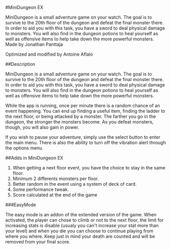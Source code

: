 #MiniDungeon EX

MiniDungeon is a small adventure game on your watch. The goal is to survive to the 20th floor of the dungeon and defeat the final monster there. In order to aid you with this task, you have a sword to deal physical damage to monsters. You will also find in the dungeon potions to heal yourself as well as offensive items to help take down the more powerful monsters.
Made by Jonathan Panttaja

Optimized and modified by Antoine Aflalo

##Description

MiniDungeon is a small adventure game on your watch. The goal is to survive to the 20th floor of the dungeon and defeat the final monster there. In order to aid you with this task, you have a sword to deal physical damage to monsters. You will also find in the dungeon potions to heal yourself as well as offensive items to help take down the more powerful monsters.

While the app is running, once per minute there is a random chance of an event happening. You can end up finding a useful item, finding the ladder to the next floor, or being attacked by a monster. The farther you go in the dungeon, the stronger the monsters become. As you defeat monsters, though, you will also gain in power. 

If you wish to pause your adventure, simply use the select button to enter the main menu. There is also the ability to turn off the vibration alert through the options menu. 

##Adds in MiniDungeon EX

1. When getting a next floor event, you have the choice to stay in the same floor.
2. Minimum 2 differents monsters per floor.
3. Better random in the event using a system of deck of card.
4. Some performance tweak.
5. Score calculated at the end of the game

###EasyMode

The easy mode is an addon of the extended version of the game. When activated, the player can chose to climb or not to the next floor, the limit for increasing stats is disable (usualy you can't increase your stat more than your level) and when you die you can choose to continue playing from where you where. Keep just in mind your death are counted and will be removed from your final score.
